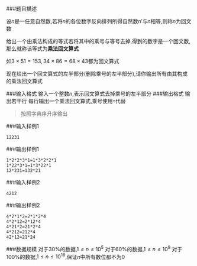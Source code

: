 ###题目描述

设$n$是一任意自然数,若将$n$的各位数字反向排列所得自然数$n'$与$n$相等,则称$n$为回文数

给出一个由乘法构成的等式若将其中的乘号与等号去掉,得到的数字是一个回文数,那么就称该等式为**乘法回文算式**

如$3\times 51=153,34 \times 86=68 \times43$都为回文算式

现在给出一个回文算式的左半部分(删除乘号的左半部分),请你输出所有由其构成的乘法回文算式

###输入格式
输入一个整数$n$,表示回文算式去掉乘号的左半部分
###输出格式
输出若干行
每行输出一个乘法回文算式,乘号使用`*`代替

> 按照字典序升序输出

###输入样例1
```
12231
```
###输出样例1
```
1*2*2*3*1=1*3*2*2*1
1*22*3*1=1*3*22*1
12*231=132*21
```
###输入样例2
```
4212
```
###输出样例2
```
4*2*1*2=2*1*2*4
4*2*12=2*12*4
4*21*2=21*2*4
4*212=212*4
42*12=21*24
```
###数据规模
对于$30\%$的数据,$1 \leq n \leq 10^5$
对于$60\%$的数据,$1 \leq n \leq 10^9$
对于$100\%$的数据,$1 \leq n \leq 10^{16}$,保证$n$中所有数位都不为$0$